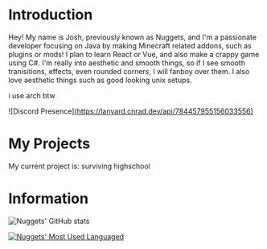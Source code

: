 # Introduction
Hey! My name is Josh, previously known as Nuggets, and I'm a passionate developer focusing on Java by making Minecraft related addons, such as plugins or mods! I plan to learn React or Vue, and also make a crappy game using C#. I'm really into aesthetic and smooth things, so if I see smooth tranisitions, effects, even rounded corners, I will fanboy over them. I also love aesthetic things such as good looking unix setups.

i use arch btw



  


![Discord Presence][(https://lanyard.cnrad.dev/api/784457955156033556)](https://api.lanyard.rest/v1/users/784457955156033556)



# My Projects
My current project is: surviving highschool


# Information

![Nuggets' GitHub stats](https://github-readme-stats.vercel.app/api?username=xdNuggets&show_icons=true&theme=radical)

[![Nuggets' Most Used Languaged](https://github-readme-stats.vercel.app/api/top-langs/?username=xdNuggets&langs_count=8&theme=radical)](https://github.com/anuraghazra/github-readme-stats)
